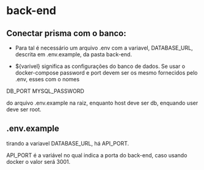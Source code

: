 # back-end

## Conectar prisma com o banco:

- Para tal é necessário um arquivo .env com a variavel, DATABASE_URL, descrita em .env.example, da pasta back-end.

- ${varivel} significa as configurações do banco de dados. Se usar o docker-compose password e port devem ser os mesmo fornecidos pelo .env, esses com o nomes

DB_PORT
MYSQL_PASSWORD

do arquivo .env.example na raiz, enquanto host deve ser db, enquando user deve ser root.

## .env.example

tirando a variavel DATABASE_URL, há API_PORT.

API_PORT é a variável no qual indica a porta do back-end, caso usando docker o valor será 3001.